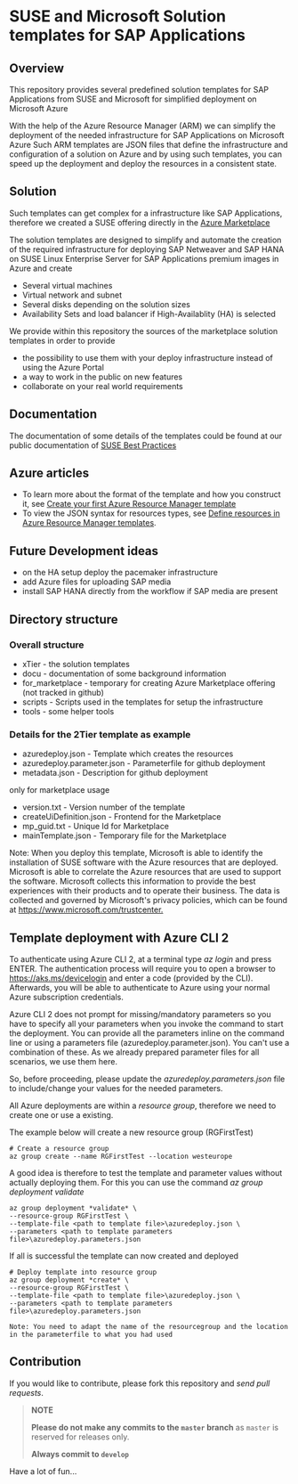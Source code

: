# SUSE and Microsoft Solution templates for SAP Applications

## Overview

This repository provides several predefined solution templates for SAP Applications from SUSE and Microsoft for simplified deployment on Microsoft Azure

With the help of the Azure Resource Manager (ARM) we can simplify the deployment of the needed infrastructure for SAP Applications on Microsoft Azure
Such ARM templates are JSON files that define the infrastructure and configuration of a solution on Azure and by using such templates, you can speed up the deployment and deploy the resources in a consistent state.

## Solution

Such templates can get complex for a infrastructure like SAP Applications, therefore we created a SUSE offering directly in the [Azure Marketplace](https://azuremarketplace.microsoft.com/en-us/marketplace/apps/suse.suse-sap-infra?tab=Overview)

The solution templates are designed to simplify and automate the creation of the required infrastructure for deploying SAP Netweaver
and SAP HANA on SUSE Linux Enterprise Server for SAP Applications premium images in Azure and create

* Several virtual machines
* Virtual network and subnet
* Several disks depending on the solution sizes
* Availability Sets and load balancer if High-Availablity (HA) is selected

We provide within this repository the sources of the marketplace solution templates in order to provide

* the possibility to use them with your deploy infrastructure instead of using the Azure Portal
* a way to work in the public on new features
* collaborate on your real world requirements

## Documentation

The documentation of some details of the templates could be found at our public documentation of [SUSE Best Practices](https://www.suse.com/documentation/suse-best-practices/sbp-sap-msazure-solution-templates/data/sbp-sap-msazure-solution-templates.html)

## Azure articles

* To learn more about the format of the template and how you construct it, see [Create your first Azure Resource Manager template](https://docs.microsoft.com/en-us/azure/azure-resource-manager/resource-manager-create-first-template.html)
* To view the JSON syntax for resources types, see [Define resources in Azure Resource Manager templates](https://docs.microsoft.com/en-us/azure/templates/).

## Future Development ideas

* on the HA setup deploy the pacemaker infrastructure
* add Azure files for uploading SAP media
* install SAP HANA directly from the workflow if SAP media are present

## Directory structure

### Overall structure

* xTier                        - the solution templates
* docu                         - documentation of some background information
* for_marketplace              - temporary for creating Azure Marketplace offering (not tracked in github)
* scripts                      - Scripts used in the templates for setup the infrastructure
* tools                        - some helper tools

### Details for the 2Tier template as example

* azuredeploy.json            - Template which creates the resources
* azuredeploy.parameter.json  - Parameterfile for github deployment
* metadata.json               - Description for github deployment

only for marketplace usage

* version.txt                 - Version number of the template
* createUiDefinition.json     - Frontend for the Marketplace
* mp_guid.txt                 - Unique Id for Marketplace
* mainTemplate.json           - Temporary file for the Marketplace

Note: When you deploy this template, Microsoft is able to identify the installation of SUSE software with the Azure resources that are deployed. Microsoft is able to correlate the Azure resources that are used to support the software. Microsoft collects this information to provide the best experiences with their products and to operate their business. The data is collected and governed by Microsoft's privacy policies, which can be found at <https://www.microsoft.com/trustcenter.>

## Template deployment with Azure CLI 2

To authenticate using Azure CLI 2, at a terminal type _az login_ and press ENTER. The authentication process will require you to open a browser to <https://aks.ms/devicelogin> and enter a code (provided by the CLI). Afterwards, you will be able to authenticate to Azure using your normal Azure subscription credentials.

Azure CLI 2 does not prompt for missing/mandatory parameters so you have to specify all your parameters when you invoke the command to start the deployment. You can provide all the parameters inline on the command line or using a parameters file (azuredeploy.parameter.json). You can't use a combination of these. As we already prepared parameter files for all scenarios, we use them here.

So, before proceeding, please update the _azuredeploy.parameters.json_ file to include/change your values for the needed parameters.

All Azure deployments are within a _resource group_, therefore we need to create one or use a existing.

The example below will create a new resource group (RGFirstTest)

    # Create a resource group
    az group create --name RGFirstTest --location westeurope

A good idea is therefore to test the template and parameter values without actually deploying them. For this you can use the command _az group deployment validate_

    az group deployment *validate* \
    --resource-group RGFirstTest \
    --template-file <path to template file>\azuredeploy.json \
    --parameters <path to template parameters file>\azuredeploy.parameters.json

If all is successful the template can now created and deployed

    # Deploy template into resource group
    az group deployment *create* \
    --resource-group RGFirstTest \
    --template-file <path to template file>\azuredeploy.json \
    --parameters <path to template parameters file>\azuredeploy.parameters.json

    Note: You need to adapt the name of the resourcegroup and the location in the parameterfile to what you had used

## Contribution

If you would like to contribute, please fork this repository and *send pull requests*.

>**NOTE**
>
>**Please do not make any commits to the `master` branch** as `master` is reserved for releases only.
>
>**Always commit to `develop`**

Have a lot of fun...
